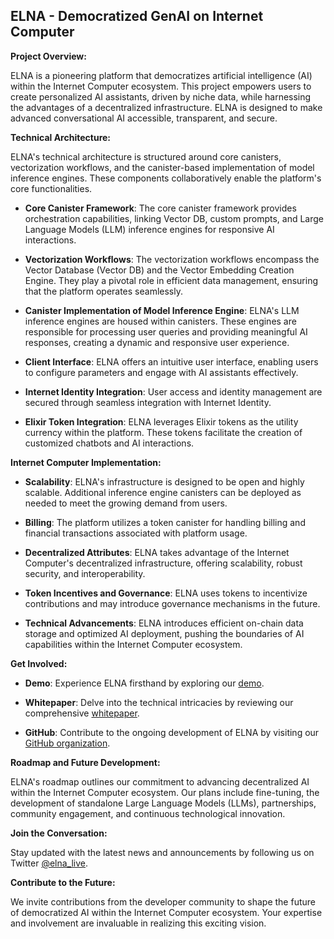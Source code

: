 ## ELNA - Democratized GenAI on Internet Computer

**Project Overview:**

ELNA is a pioneering platform that democratizes artificial intelligence (AI) within the Internet Computer ecosystem. This project empowers users to create personalized AI assistants, driven by niche data, while harnessing the advantages of a decentralized infrastructure. ELNA is designed to make advanced conversational AI accessible, transparent, and secure.

**Technical Architecture:**

ELNA's technical architecture is structured around core canisters, vectorization workflows, and the canister-based implementation of model inference engines. These components collaboratively enable the platform's core functionalities.

- **Core Canister Framework**: The core canister framework provides orchestration capabilities, linking Vector DB, custom prompts, and Large Language Models (LLM) inference engines for responsive AI interactions.

- **Vectorization Workflows**: The vectorization workflows encompass the Vector Database (Vector DB) and the Vector Embedding Creation Engine. They play a pivotal role in efficient data management, ensuring that the platform operates seamlessly.

- **Canister Implementation of Model Inference Engine**: ELNA's LLM inference engines are housed within canisters. These engines are responsible for processing user queries and providing meaningful AI responses, creating a dynamic and responsive user experience.

- **Client Interface**: ELNA offers an intuitive user interface, enabling users to configure parameters and engage with AI assistants effectively.

- **Internet Identity Integration**: User access and identity management are secured through seamless integration with Internet Identity.

- **Elixir Token Integration**: ELNA leverages Elixir tokens as the utility currency within the platform. These tokens facilitate the creation of customized chatbots and AI interactions.

**Internet Computer Implementation:**

- **Scalability**: ELNA's infrastructure is designed to be open and highly scalable. Additional inference engine canisters can be deployed as needed to meet the growing demand from users.

- **Billing**: The platform utilizes a token canister for handling billing and financial transactions associated with platform usage.

- **Decentralized Attributes**: ELNA takes advantage of the Internet Computer's decentralized infrastructure, offering scalability, robust security, and interoperability.

- **Token Incentives and Governance**: ELNA uses tokens to incentivize contributions and may introduce governance mechanisms in the future.

- **Technical Advancements**: ELNA introduces efficient on-chain data storage and optimized AI deployment, pushing the boundaries of AI capabilities within the Internet Computer ecosystem.

**Get Involved:**

- **Demo**: Experience ELNA firsthand by exploring our [demo](https://app.elna.live/).

- **Whitepaper**: Delve into the technical intricacies by reviewing our comprehensive [whitepaper](https://docs.elna.live).

- **GitHub**: Contribute to the ongoing development of ELNA by visiting our [GitHub organization](https://github.com/elna-live).

**Roadmap and Future Development:**

ELNA's roadmap outlines our commitment to advancing decentralized AI within the Internet Computer ecosystem. Our plans include fine-tuning, the development of standalone Large Language Models (LLMs), partnerships, community engagement, and continuous technological innovation.

**Join the Conversation:**

Stay updated with the latest news and announcements by following us on Twitter [@elna_live](https://twitter.com/elna_live).

**Contribute to the Future:**

We invite contributions from the developer community to shape the future of democratized AI within the Internet Computer ecosystem. Your expertise and involvement are invaluable in realizing this exciting vision.
